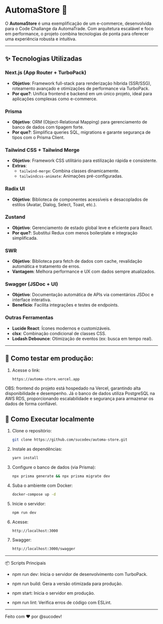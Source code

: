 # AutomaStore 🚀

O **AutomaStore** é uma exemplificação de um e-commerce, desenvolvida para o Code Challange da AutomaTrade. Com arquitetura escalável e foco em performance, o projeto combina tecnologias de ponta para oferecer uma experiência robusta e intuitiva.

---

## ✨ Tecnologias Utilizadas

### **Next.js (App Router + TurboPack)**

- **Objetivo**: Framework full-stack para renderização híbrida (SSR/SSG), roteamento avançado e otimizações de performance via TurboPack.
- **Por que?**: Unifica frontend e backend em um único projeto, ideal para aplicações complexas como e-commerce.

### **Prisma**

- **Objetivo**: ORM (Object-Relational Mapping) para gerenciamento de banco de dados com tipagem forte.
- **Por que?**: Simplifica queries SQL, migrations e garante segurança de tipos com o Prisma Client.

### **Tailwind CSS + Tailwind Merge**

- **Objetivo**: Framework CSS utilitário para estilização rápida e consistente.
- **Extras**:
  - `tailwind-merge`: Combina classes dinamicamente.
  - `tailwindcss-animate`: Animações pré-configuradas.

### **Radix UI**

- **Objetivo**: Biblioteca de componentes acessíveis e desacoplados de estilos (Avatar, Dialog, Select, Toast, etc.).

### **Zustand**

- **Objetivo**: Gerenciamento de estado global leve e eficiente para React.
- **Por que?**: Substitui Redux com menos boilerplate e integração simplificada.

### **SWR**

- **Objetivo**: Biblioteca para fetch de dados com cache, revalidação automática e tratamento de erros.
- **Vantagem**: Melhora performance e UX com dados sempre atualizados.

### **Swagger (JSDoc + UI)**

- **Objetivo**: Documentação automática de APIs via comentários JSDoc e interface interativa.
- **Benefício**: Facilita integrações e testes de endpoints.

### **Outras Ferramentas**

- **Lucide React**: Ícones modernos e customizáveis.
- **clsx**: Combinação condicional de classes CSS.
- **Lodash Debounce**: Otimização de eventos (ex: busca em tempo real).

---
## 🚀 Como testar em produção:
1. Acesse o link:
   ```bash
   https://automa-store.vercel.app
   
   ```

OBS: frontend do projeto está hospedado na Vercel, garantindo alta disponibilidade e desempenho. Já o banco de dados utiliza PostgreSQL na AWS RDS, proporcionando escalabilidade e segurança para armazenar os dados de forma confiável.


## 🚀 Como Executar localmente

1. Clone o repositório:
   ```bash
   git clone https://github.com/sucodev/automa-store.git

   ```
2. Instale as dependências:

   ```bash
   yarn install

   ```

3. Configure o banco de dados (via Prisma):
   ```bash
   npx prisma generate && npx prisma migrate dev

   ```
4. Suba o ambiente com Docker:

   ```bash
   docker-compose up -d

   ```

5. Inicie o servidor:
   ```bash
   npm run dev

   ```
6. Acesse:
   ```bash
   http://localhost:3000

   ```
7. Swagger:
   ```bash
   http://localhost:3000/swagger

   ```

---

📦 Scripts Principais

- npm run dev: Inicia o servidor de desenvolvimento com TurboPack.

- npm run build: Gera a versão otimizada para produção.

- npm start: Inicia o servidor em produção.

- npm run lint: Verifica erros de código com ESLint.

---

Feito com ❤️ por @sucodev!
